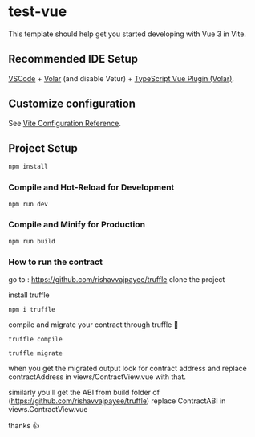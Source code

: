 # test-vue

This template should help get you started developing with Vue 3 in Vite.

## Recommended IDE Setup

[VSCode](https://code.visualstudio.com/) + [Volar](https://marketplace.visualstudio.com/items?itemName=Vue.volar) (and disable Vetur) + [TypeScript Vue Plugin (Volar)](https://marketplace.visualstudio.com/items?itemName=Vue.vscode-typescript-vue-plugin).

## Customize configuration

See [Vite Configuration Reference](https://vitejs.dev/config/).

## Project Setup

```sh
npm install
```

### Compile and Hot-Reload for Development

```sh
npm run dev
```

### Compile and Minify for Production

```sh
npm run build
```

### How to run the contract
go to : https://github.com/rishavvajpayee/truffle
clone the project

install truffle
```
npm i truffle
```

compile and migrate your contract through truffle 🥇
```
truffle compile
```

```
truffle migrate
```

when you get the migrated output look for contract address and replace contractAddress in views/ContractView.vue with that.

similarly you'll get the ABI from build folder of (https://github.com/rishavvajpayee/truffle)
replace ContractABI in views.ContractView.vue


thanks 👍